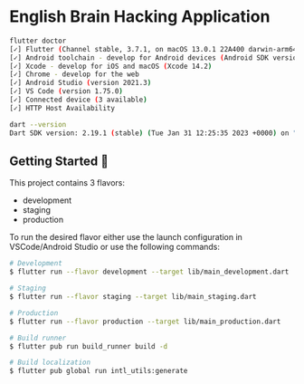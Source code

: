 # English Brain Hacking Application
```sh
flutter doctor
[✓] Flutter (Channel stable, 3.7.1, on macOS 13.0.1 22A400 darwin-arm64, locale en-US)
[✓] Android toolchain - develop for Android devices (Android SDK version 33.0.1)
[✓] Xcode - develop for iOS and macOS (Xcode 14.2)
[✓] Chrome - develop for the web
[✓] Android Studio (version 2021.3)
[✓] VS Code (version 1.75.0)
[✓] Connected device (3 available)
[✓] HTTP Host Availability

dart --version
Dart SDK version: 2.19.1 (stable) (Tue Jan 31 12:25:35 2023 +0000) on "macos_arm64"
```
## Getting Started 🚀

This project contains 3 flavors:

- development
- staging
- production

To run the desired flavor either use the launch configuration in VSCode/Android Studio or use the following commands:

```sh
# Development
$ flutter run --flavor development --target lib/main_development.dart

# Staging
$ flutter run --flavor staging --target lib/main_staging.dart

# Production
$ flutter run --flavor production --target lib/main_production.dart

# Build runner
$ flutter pub run build_runner build -d

# Build localization
$ flutter pub global run intl_utils:generate
```